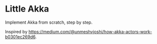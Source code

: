 # Little Akka

Implement Akka from scratch, step by step.

Inspired by https://medium.com/@unmeshvjoshi/how-akka-actors-work-b0301ec269d6.
